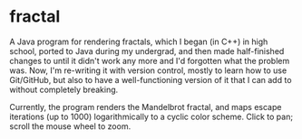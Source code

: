 # fractal

A Java program for rendering fractals, which I began (in C++) in high school, ported to Java during my undergrad, and then made half-finished changes to until it didn't work any more and I'd forgotten what the problem was. Now, I'm re-writing it with version control, mostly to learn how to use Git/GitHub, but also to have a well-functioning version of it that I can add to without completely breaking.

Currently, the program renders the Mandelbrot fractal, and maps escape iterations (up to 1000) logarithmically to a cyclic color scheme. Click to pan; scroll the mouse wheel to zoom.
